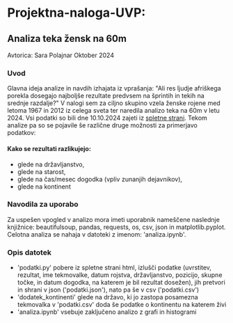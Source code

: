 # Projektna-naloga-UVP: 
## Analiza teka žensk na 60m

Avtorica: Sara Polajnar
Oktober 2024

### Uvod 
Glavna ideja analize in navdih izhajata iz vprašanja: "Ali res ljudje afriškega porekla dosegajo najboljše rezultate predvsem na šprintih in tekih na srednje razdalje?" V nalogi sem za ciljno skupino vzela ženske rojene med letoma 1967 in 2012 iz celega sveta ter naredila analizo teka na 60m v letu 2024. Vsi podatki so bili dne 10.10.2024 zajeti iz [spletne strani](https://worldathletics.org/records/toplists/sprints/60-metres/all/women/senior/2024?regionType=world&timing=electronic&windReading=regular&page=1&bestResultsOnly=true&maxResultsByCountry=all&eventId=10229684&ageCategory=senior). Tekom analize pa so se pojavile še različne druge možnosti za primerjavo podatkov:

#### Kako se rezultati razlikujejo:
- glede na državljanstvo,
- glede na starost,
- glede na čas/mesec dogodka (vpliv zunanjih dejavnikov),
- glede na kontinent

### Navodila za uporabo
Za uspešen vpogled v analizo mora imeti uporabnik nameščene naslednje knjižnice: beautifulsoup, pandas, requests, os, csv, json in matplotlib.pyplot.
Celotna analiza se nahaja v datoteki z imenom: 'analiza.ipynb'.

### Opis datotek
- 'podatki.py' pobere iz spletne strani html, izlušči podatke (uvrstitev, rezultat, ime tekmovalke, datum rojstva, državljanstvo, pozicijo, skupne točke, in datum dogodka, na katerem je bil rezultat dosežen), jih pretvori in shrani v json ('podatki.json'), nato pa še v csv ('podatki.csv')
- 'dodatek_kontinenti' glede na državo, ki jo zastopa posamezna tekmovalka v 'podatki.csv' doda še podatke o kontinentu na katerem živi
- 'analiza.ipynb' vsebuje zaključeno analizo z grafi in histogrami


